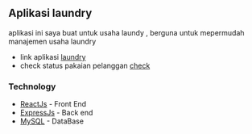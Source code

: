## Aplikasi laundry
aplikasi ini saya buat untuk usaha laundy , berguna untuk mepermudah manajemen usaha laundry
* link aplikasi [laundry](sukisaris.github.io/laundry/)
* check status pakaian pelanggan [check](sukisaris.github.io/laundry/)
### Technology
* [ReactJs](https://reactjs.org/) - Front End
* [ExpressJs](https://expressjs.com/) - Back end 
* [MySQL](https://www.mysql.com/) - DataBase 
